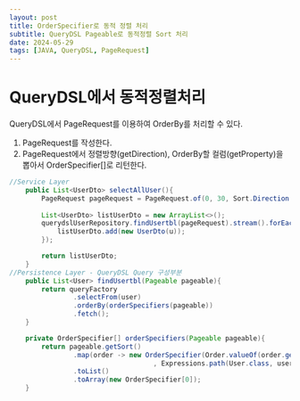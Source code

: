 ```yaml
---
layout: post
title: OrderSpecifier로 동적 정렬 처리
subtitle: QueryDSL Pageable로 동적정렬 Sort 처리
date: 2024-05-29
tags: [JAVA, QueryDSL, PageRequest]
---
```


# QueryDSL에서 동적정렬처리

QueryDSL에서 PageRequest를 이용하여 OrderBy를 처리할 수 있다.

1. PageRequest를 작성한다.
2. PageRequest에서 정렬방향(getDirection), OrderBy할 컬럼(getProperty)을 뽑아서 OrderSpecifier[]로 리턴한다.

```java
//Service Layer
    public List<UserDto> selectAllUser(){
        PageRequest pageRequest = PageRequest.of(0, 30, Sort.Direction.DESC, "seq");
        
        List<UserDto> listUserDto = new ArrayList<>();
        querydslUserRepository.findUsertbl(pageRequest).stream().forEach(u ->{
            listUserDto.add(new UserDto(u));
        });

        return listUserDto;
    }
//Persistence Layer - QueryDSL Query 구성부분
    public List<User> findUsertbl(Pageable pageable){
        return queryFactory
                .selectFrom(user)
                .orderBy(orderSpecifiers(pageable))
                .fetch();
    }

    private OrderSpecifier[] orderSpecifiers(Pageable pageable){
        return pageable.getSort()
                .map(order -> new OrderSpecifier(Order.valueOf(order.getDirection().name()) 
                                    , Expressions.path(User.class, user, order.getProperty())))
                .toList()
                .toArray(new OrderSpecifier[0]);
    }
```